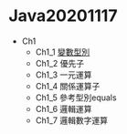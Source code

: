 # Java20201117
+ Ch1
  * Ch1_1 [變數型別](https://github.com/xvpowerg/java20201117/blob/main/ch1_20201117/Ch1_1.java)
  * Ch1_2 優先子
  * Ch1_3 一元運算
  * Ch1_4 關係運算子
  * Ch1_5 參考型別equals
  * Ch1_6 邏輯運算
  * Ch1_7 邏輯數字運算
